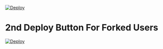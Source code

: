 
[![Deploy](https://www.herokucdn.com/deploy/button.svg)](https://heroku.com/deploy)

# 2nd Deploy Button For Forked Users
[![Deploy](https://www.herokucdn.com/deploy/button.svg)](https://heroku.com/deploy)
